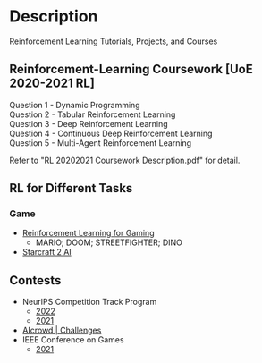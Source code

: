 # Description
Reinforcement Learning Tutorials, Projects, and Courses

## Reinforcement-Learning Coursework [UoE 2020-2021 RL]
Question 1 - Dynamic Programming <br>
Question 2 - Tabular Reinforcement Learning <br>
Question 3 - Deep Reinforcement Learning <br>
Question 4 - Continuous Deep Reinforcement Learning <br>
Question 5 - Multi-Agent Reinforcement Learning <br>

Refer to "RL 20202021 Coursework Description.pdf" for detail.

## RL for Different Tasks
### Game
- [Reinforcement Learning for Gaming](https://www.youtube.com/watch?v=dWmJ5CXSKdw&t=9s)
	- MARIO; DOOM; STREETFIGHTER; DINO
- [Starcraft 2 AI](https://www.youtube.com/playlist?list=PLQVvvaa0QuDcBby2qVDsDv41GghEQfr5E)

## Contests
- NeurIPS Competition Track Program
	- [2022](https://neurips.cc/Conferences/2022/CompetitionTrack)
	- [2021](https://neurips.cc/Conferences/2021/CompetitionTrack)
- [AIcrowd | Challenges](https://www.aicrowd.com/challenges)
- IEEE Conference on Games
	- [2021](https://ieee-cog.org/2021/#competitions_section)